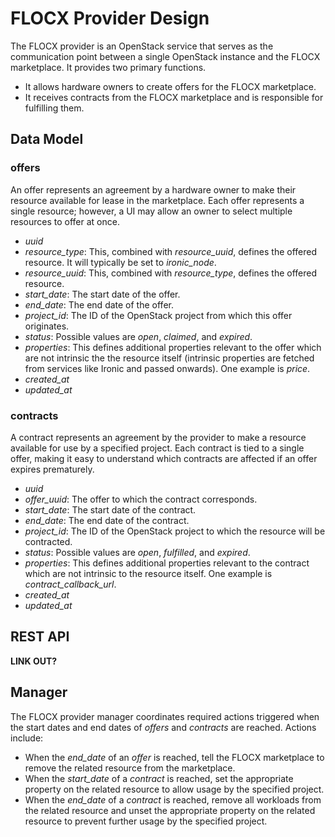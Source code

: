 # FLOCX Provider Design

The FLOCX provider is an OpenStack service that serves as the communication point between a single OpenStack instance and the FLOCX marketplace. It provides two primary functions.

* It allows hardware owners to create offers for the FLOCX marketplace.
* It receives contracts from the FLOCX marketplace and is responsible for fulfilling them.

## Data Model

### offers

An offer represents an agreement by a hardware owner to make their resource available for lease in the marketplace. Each offer represents a single resource; however, a UI may allow an owner to select multiple resources to offer at once.

* *uuid*
* *resource_type*: This, combined with *resource_uuid*, defines the offered resource. It will typically be set to *ironic_node*.
* *resource_uuid*: This, combined with *resource_type*, defines the offered resource.
* *start_date*: The start date of the offer.
* *end_date*: The end date of the offer.
* *project_id*: The ID of the OpenStack project from which this offer originates.
* *status*: Possible values are *open*, *claimed*, and *expired*.
* *properties*: This defines additional properties relevant to the offer which are not intrinsic the the resource itself (intrinsic properties are fetched from services like Ironic and passed onwards). One example is *price*.
* *created_at*
* *updated_at*

### contracts

A contract represents an agreement by the provider to make a resource available for use by a specified project. Each contract is tied to a single offer, making it easy to understand which contracts are affected if an offer expires prematurely.

* *uuid*
* *offer_uuid*: The offer to which the contract corresponds.
* *start_date*: The start date of the contract.
* *end_date*: The end date of the contract.
* *project_id*: The ID of the OpenStack project to which the resource will be contracted.
* *status*: Possible values are *open*, *fulfilled*, and *expired*.
* *properties*: This defines additional properties relevant to the contract which are not intrinsic to the resource itself. One example is *contract_callback_url*.
* *created_at*
* *updated_at*

## REST API

**LINK OUT?**

## Manager

The FLOCX provider manager coordinates required actions triggered when the start dates and end dates of *offers* and *contracts* are reached. Actions include:

* When the *end_date* of an *offer* is reached, tell the FLOCX marketplace to remove the related resource from the marketplace.
* When the *start_date* of a *contract* is reached, set the appropriate property on the related resource to allow usage by the specified project.
* When the *end_date* of a *contract* is reached, remove all workloads from the related resource and unset the appropriate property on the related resource to prevent further usage by the specified project.